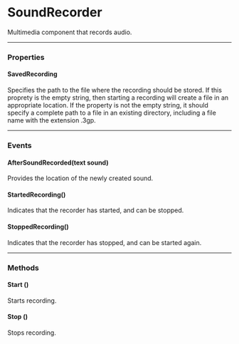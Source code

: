 # SoundRecorder

Multimedia component that records audio.

---

### Properties

#### SavedRecording

Specifies the path to the file where the recording should be stored. If this proprety is the empty string, then starting a recording will create a file in an appropriate location. If the property is not the empty string, it should specify a complete path to a file in an existing directory, including a file name with the extension .3gp.

---

### Events

#### AfterSoundRecorded(text sound)

Provides the location of the newly created sound.

#### StartedRecording()

Indicates that the recorder has started, and can be stopped.

#### StoppedRecording()

Indicates that the recorder has stopped, and can be started again.

---

### Methods

#### Start ()

Starts recording.

#### Stop ()

Stops recording.
